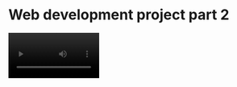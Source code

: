 # Web development project part 2

<video src='' width=180/>

This was the second exercise where we utilized same site we did in [webvelopment_group3](https://github.com/jenhakk/webdevelopment_group3) project. Third part was to recreate the first site in Wordpress. That site isn't unfortunately available. 

The task was to program an element that utilizes database in the website. We kind of overdid this an ended up doing five different elements.

My part was to create registration and login for the user and admin. It is executed using forms, AJAX, JSON, JQuery and SQL.

**Elements were:**

- Registration and logging in (logging in as admin as well)

- Admin site where user can check, edit and delete data from database (done with htaccess)

- Feedback page

- Table reservation for registered users

- Take away system where customer can order take away

Project ended up expanding quite lot but we were happy about the result. We learned a lot and had good expression about backend programming. Unfortunately GitHub pages only support static websites so the site isn't usable here (except for the html files).

[Here is the front page of the site](https://jenhakk.github.io/PHP/web_development_part2/index.html)

**My files are:**

- registration.html

- register.php

- userlogged.php

- login.html

- checklogin.php

- edit.php

- logout.php

- admin.html

- users.php

- select.php

- editadmin.php



*Secret folder contains admin files*

**Grade: 5/5**


